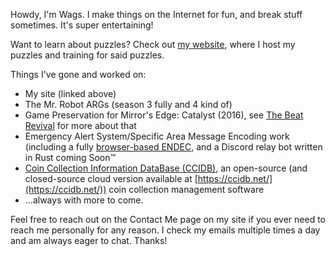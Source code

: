 Howdy, I'm Wags. I make things on the Internet for fun, and break stuff sometimes. It's super entertaining!

Want to learn about puzzles? Check out [my website](https://wagspuzzle.space/), where I host my puzzles and training for said puzzles.

Things I've gone and worked on:

- My site (linked above)
- The Mr. Robot ARGs (season 3 fully and 4 kind of)
- Game Preservation for Mirror's Edge: Catalyst (2016), see [The Beat Revival](https://www.beatrevival.me/) for more about that
- Emergency Alert System/Specific Area Message Encoding work (including a fully [browser-based ENDEC](https://github.com/wagwan-piffting-blud/EAS-Tools), and a Discord relay bot written in Rust coming Soon:tm:
- [Coin Collection Information DataBase (CCIDB)](https://github.com/wagwan-piffting-blud/ccidb), an open-source (and closed-source cloud version available at [https://ccidb.net/](https://ccidb.net/)) coin collection management software
- ...always with more to come.

Feel free to reach out on the Contact Me page on my site if you ever need to reach me personally for any reason. I check my emails multiple times a day and am always eager to chat. Thanks!
